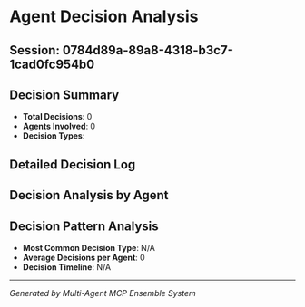 # Agent Decision Analysis

## Session: 0784d89a-89a8-4318-b3c7-1cad0fc954b0

## Decision Summary
- **Total Decisions**: 0
- **Agents Involved**: 0
- **Decision Types**: 

## Detailed Decision Log



## Decision Analysis by Agent



## Decision Pattern Analysis
- **Most Common Decision Type**: N/A
- **Average Decisions per Agent**: 0
- **Decision Timeline**: N/A

---
*Generated by Multi-Agent MCP Ensemble System*
